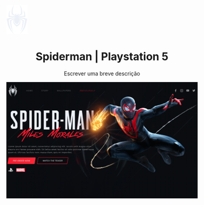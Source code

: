 

 ![2](https://github.com/fontnelle/spiderman/blob/main/svg/logo-spiderman-git.png)
<h1 align="center">Spiderman  | Playstation 5</h1>
<p align="center">Escrever uma breve descrição</p>

![01](https://github.com/fontnelle/spiderman/blob/main/capa.png)